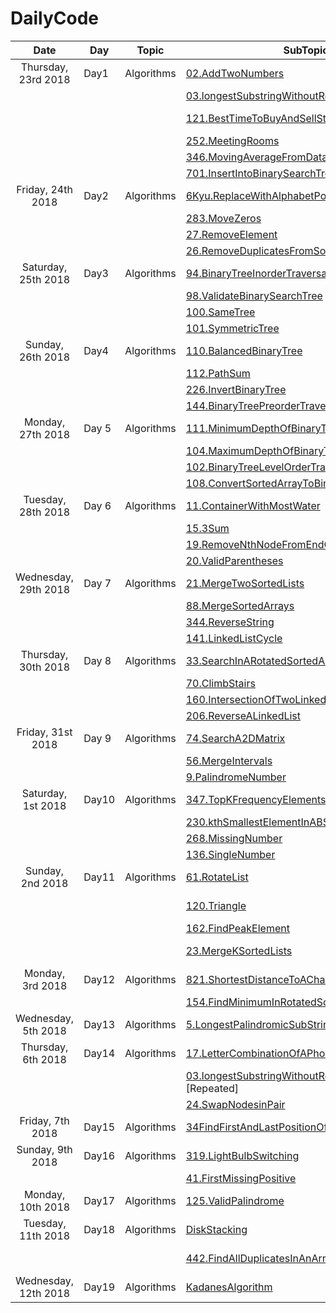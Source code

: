 # DailyCode

| Date                 | Day   | Topic      | SubTopics                                                                                                                                                                                             | Source     | Tags                          |
| :------------------: | ----- | ---------- | ----------------------------------------------------------------------------------------------------------------------------------------------------------------------------------------------------- | ---------- | ----------------------------- |
| Thursday, 23rd 2018  | Day1  | Algorithms | [02.AddTwoNumbers](https://github.com/suyashchopra19/DailyCode/blob/master/AlgorithmsAndDataStructure/Algo/Leetcode/02.AddTwoNumbers-DONE.js)                                                         | LeetCode   |                               |
|                      |       |            | [03.longestSubstringWithoutRepeatedCharacters](https://github.com/suyashchopra19/DailyCode/blob/master/AlgorithmsAndDataStructure/Algo/Leetcode/03.longestSubstringWithoutRepeatedCharacters-DONE.js) | LeetCode   | [HashTable] [String]          |
|                      |       |            | [121.BestTimeToBuyAndSellStock](https://github.com/suyashchopra19/DailyCode/blob/master/AlgorithmsAndDataStructure/Algo/Leetcode/121.BestTimeToBuyAndSellStock-DONE.js)                               | LeetCode   | [Array] [DynamicProgramming]  |
|                      |       |            | [252.MeetingRooms](https://github.com/suyashchopra19/DailyCode/blob/master/AlgorithmsAndDataStructure/Algo/Leetcode/121.BestTimeToBuyAndSellStock-DONE.js)                                            | LeetCode   | [Sort]                        |
|                      |       |            | [346.MovingAverageFromDataStream](https://github.com/suyashchopra19/DailyCode/blob/master/AlgorithmsAndDataStructure/Algo/Leetcode/346.MovingAverageFromDataStream-DONE.js)                           | LeetCode   |                               |
|                      |       |            | [701.InsertIntoBinarySearchTree](https://github.com/suyashchopra19/DailyCode/blob/master/AlgorithmsAndDataStructure/Algo/Leetcode/701.InsertIntoBinarySearchTree-DONE.js)                             | LeetCode   | [Trees]                       |
| Friday, 24th 2018    | Day2  | Algorithms | [6Kyu.ReplaceWithAlphabetPosition]()                                                                                                                                                                  | CodeWars   |                               |
|                      |       |            | [283.MoveZeros]()                                                                                                                                                                                     | LeetCode   | [Array]                       |
|                      |       |            | [27.RemoveElement]()                                                                                                                                                                                  | LeetCode   | [Array]                       |
|                      |       |            | [26.RemoveDuplicatesFromSortedArray]()                                                                                                                                                                | LeetCode   | [Array]                       |
| Saturday, 25th 2018  | Day3  | Algorithms | [94.BinaryTreeInorderTraversal]()                                                                                                                                                                     | LeetCode   | [Trees]                       |
|                      |       |            | [98.ValidateBinarySearchTree]()                                                                                                                                                                       | LeetCode   | [Trees]                       |
|                      |       |            | [100.SameTree]()                                                                                                                                                                                      | LeetCode   | [Trees]                       |
|                      |       |            | [101.SymmetricTree]()                                                                                                                                                                                 | LeetCode   | [Trees]                       |
| Sunday, 26th 2018    | Day4  | Algorithms | [110.BalancedBinaryTree]()                                                                                                                                                                            | LeetCode   | [Trees]                       |
|                      |       |            | [112.PathSum]()                                                                                                                                                                                       | LeetCode   | [Trees]                       |
|                      |       |            | [226.InvertBinaryTree]()                                                                                                                                                                              | LeetCode   | [Trees]                       |
|                      |       |            | [144.BinaryTreePreorderTraversal]()                                                                                                                                                                   | LeetCode   | [Trees]                       |
| Monday, 27th 2018    | Day 5 | Algorithms | [111.MinimumDepthOfBinaryTree]()                                                                                                                                                                      | LeetCode   | [Trees]                       |
|                      |       |            | [104.MaximumDepthOfBinaryTree]()                                                                                                                                                                      | LeetCode   | [Trees]                       |
|                      |       |            | [102.BinaryTreeLevelOrderTraversal]()                                                                                                                                                                 | LeetCode   | [Trees]                       |
|                      |       |            | [108.ConvertSortedArrayToBinarySearchTree]()                                                                                                                                                          | LeetCode   | [Trees]                       |
| Tuesday, 28th 2018   | Day 6 | Algorithms | [11.ContainerWithMostWater]()                                                                                                                                                                         | LeetCode   | [Array]                       |
|                      |       |            | [15.3Sum]()                                                                                                                                                                                           | LeetCode   | [Array]                       |
|                      |       |            | [19.RemoveNthNodeFromEndOfList]()                                                                                                                                                                     | LeetCode   | [LinkedList]                  |
|                      |       |            | [20.ValidParentheses]()                                                                                                                                                                               | LeetCode   | [Stack]                       |
| Wednesday, 29th 2018 | Day 7 | Algorithms | [21.MergeTwoSortedLists]()                                                                                                                                                                            | LeetCode   | [LinkedList]                  |
|                      |       |            | [88.MergeSortedArrays]()                                                                                                                                                                              | LeetCode   | [Array]                       |
|                      |       |            | [344.ReverseString]()                                                                                                                                                                                 | LeetCode   | [String]                      |
|                      |       |            | [141.LinkedListCycle]()                                                                                                                                                                               | LeetCode   | [LinkedList]                  |
| Thursday, 30th 2018  | Day 8 | Algorithms | [33.SearchInARotatedSortedArray]()                                                                                                                                                                    | LeetCode   | [BinarySearch]                |
|                      |       |            | [70.ClimbStairs]()                                                                                                                                                                                    | LeetCode   | [DynamicProgramming]          |
|                      |       |            | [160.IntersectionOfTwoLinkedLists]()                                                                                                                                                                  | LeetCode   | [LinkedList]                  |
|                      |       |            | [206.ReverseALinkedList]()                                                                                                                                                                            | LeetCode   | [LinkedList]                  |
| Friday, 31st 2018    | Day 9 | Algorithms | [74.SearchA2DMatrix]()                                                                                                                                                                                | LeetCode   | [Matrix],[Array]              |
|                      |       |            | [56.MergeIntervals]()                                                                                                                                                                                 | LeetCode   | [Array]                       |
|                      |       |            | [9.PalindromeNumber]()                                                                                                                                                                                | LeetCode   | [TwoPointer]                  |
| Saturday, 1st 2018   | Day10 | Algorithms | [347.TopKFrequencyElements]()                                                                                                                                                                         | LeetCode   | [Math]                        |
|                      |       |            | [230.kthSmallestElementInABST]()                                                                                                                                                                      | LeetCode   | [Trees]                       |
|                      |       |            | [268.MissingNumber]()                                                                                                                                                                                 | LeetCode   | [Math]                        |
|                      |       |            | [136.SingleNumber]()                                                                                                                                                                                  | LeetCode   | [Math]                        |
| Sunday, 2nd 2018     | Day11 | Algorithms | [61.RotateList]()                                                                                                                                                                                     | LeetCode   | [LinkedList]                  |
|                      |       |            | [120.Triangle]()                                                                                                                                                                                      | LeetCode   | [DynamicProgramming]-Nice     |
|                      |       |            | [162.FindPeakElement]()                                                                                                                                                                               | LeetCode   | [BinarySearch]                |
|                      |       |            | [23.MergeKSortedLists]()                                                                                                                                                                              | LeetCode   | [LinkedList],[BinarySearch]   |
| Monday, 3rd 2018     | Day12 | Algorithms | [821.ShortestDistanceToACharacter]()                                                                                                                                                                  | LeetCode   | [DynamicProgramming] -Revisit |
|                      |       |            | [154.FindMinimumInRotatedSortedArray]()                                                                                                                                                               | LeetCode   | [BinarySearch]                |
| Wednesday, 5th 2018  | Day13 | Algorithms | [5.LongestPalindromicSubString]()                                                                                                                                                                     | LeetCode   | [String]                      |
| Thursday, 6th 2018   | Day14 | Algorithms | [17.LetterCombinationOfAPhoneNumber]()                                                                                                                                                                | LeetCode   | [String]                      |
|                      |       |            | [03.longestSubstringWithoutRepeatedCharacters]() [Repeated]                                                                                                                                           | LeetCode   | [String]                      |
|                      |       |            | [24.SwapNodesinPair]()                                                                                                                                                                                | LeetCode   | [LinkedList]                  |
| Friday, 7th 2018     | Day15 | Algorithms | [34FindFirstAndLastPositionOfElementInSortedArray]()                                                                                                                                                  | LeetCode   | [BinarySearch]                |
| Sunday, 9th 2018     | Day16 | Algorithms | [319.LightBulbSwitching]()                                                                                                                                                                            | LeetCode   | [Riddle]                      |
|                      |       |            | [41.FirstMissingPositive]()                                                                                                                                                                           | LeetCode   | [String]                      |
| Monday, 10th 2018    | Day17 | Algorithms | [125.ValidPalindrome]()                                                                                                                                                                               | LeetCode   | [string]                      |
| Tuesday, 11th 2018   | Day18 | Algorithms | [DiskStacking]()                                                                                                                                                                                      | AlgoExpert | [DynamicProgramming]          |
|                      |       |            | [442.FindAllDuplicatesInAnArray]()                                                                                                                                                                    | LeetCode   | [DynamicProgramming] -Revisit |
| Wednesday, 12th 2018 | Day19 | Algorithms | [KadanesAlgorithm]()                                                                                                                                                                                  | AlgoExpert | [DynamicProgramming]          |

